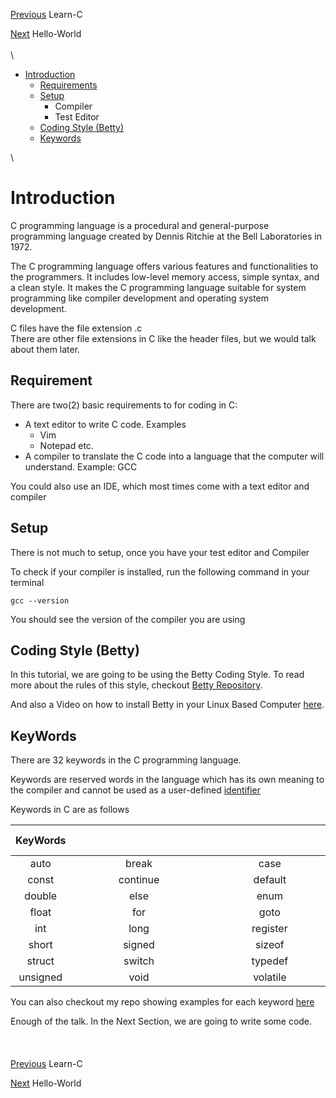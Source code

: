 [Previous](../README.md) Learn-C

[Next](../01_Hello_world/hello_world.md) Hello-World \
\
\
* [Introduction](./introduction.md#introduction)
	* [Requirements](./introduction.md#requirement)
	* [Setup](./introduction.md#setup)
		* Compiler
		* Test Editor
	* [Coding Style (Betty)](./introduction.md#coding-style-betty)
	* [Keywords](./introduction.md#keywords) 

\

# Introduction

C programming language is a procedural and general-purpose programming language created by Dennis Ritchie at the Bell Laboratories in 1972.

The C programming language offers various features and functionalities to the programmers. It includes low-level memory access, simple syntax, and a clean style. It makes the C programming language suitable for system programming like compiler development and operating system development.

C files have the file extension .c\
There are other file extensions in C like the header files, but we would talk about them later.

## Requirement

There are two(2) basic requirements to for coding in C:

* A text editor to write C code. Examples
	* Vim
	* Notepad etc.
* A compiler to translate the C code into a language that the computer will understand. Example: GCC

You could also use an IDE, which most times come with a text editor and compiler

## Setup

There is not much to setup, once you have your test editor and Compiler

To check if your compiler is installed, run the following command in your terminal

```
gcc --version
```
You should see the version of the compiler you are using

## Coding Style (Betty)
In this tutorial, we are going to be using the Betty Coding Style. To read more about the rules of this style, checkout [Betty Repository](https://github.com/holbertonschool/Betty/wiki).

And also a Video on how to install Betty in your Linux Based Computer [here](https://youtu.be/wDDKOOEPED0).
## KeyWords

There are 32 keywords in the C programming language.

Keywords are reserved words in the language which has its own meaning to the compiler and cannot be used as a user-defined [identifier](../02_Variables/variables.md#identifiers)

Keywords in C are as follows

|KeyWords |&nbsp;&nbsp;&nbsp;&nbsp;&nbsp;&nbsp;&nbsp;&nbsp;&nbsp;&nbsp;&nbsp;&nbsp;&nbsp;&nbsp;&nbsp;&nbsp;&nbsp;&nbsp;&nbsp;&nbsp;&nbsp;&nbsp;&nbsp;&nbsp;&nbsp;&nbsp;&nbsp;&nbsp;&nbsp;&nbsp;&nbsp;&nbsp;&nbsp;&nbsp;&nbsp;&nbsp;&nbsp;&nbsp;&nbsp;&nbsp;&nbsp;&nbsp;&nbsp;&nbsp;&nbsp;&nbsp;&nbsp; |&nbsp;&nbsp;&nbsp;&nbsp;&nbsp;&nbsp;&nbsp; &nbsp;&nbsp;&nbsp;&nbsp;&nbsp;&nbsp;&nbsp;&nbsp;&nbsp;&nbsp;&nbsp;&nbsp;&nbsp;&nbsp;&nbsp;&nbsp;&nbsp;&nbsp;&nbsp;&nbsp;&nbsp;&nbsp;&nbsp;&nbsp;&nbsp;&nbsp;&nbsp;&nbsp;&nbsp;&nbsp;&nbsp;&nbsp;&nbsp;&nbsp;&nbsp;&nbsp;&nbsp;&nbsp;&nbsp;&nbsp;&nbsp;&nbsp;&nbsp;|&nbsp;&nbsp;&nbsp;&nbsp;&nbsp;&nbsp;&nbsp;&nbsp;&nbsp;&nbsp;&nbsp;&nbsp;&nbsp;&nbsp;&nbsp;&nbsp;&nbsp;&nbsp;&nbsp;&nbsp;&nbsp;&nbsp;&nbsp;&nbsp;&nbsp;&nbsp;&nbsp;&nbsp;&nbsp;&nbsp;&nbsp;&nbsp;&nbsp;&nbsp;&nbsp;&nbsp;&nbsp;&nbsp;&nbsp;&nbsp;&nbsp;&nbsp;&nbsp;&nbsp;&nbsp;&nbsp;&nbsp;&nbsp;&nbsp; |
|:-------:|:-------:|:-------:|:-------:|
| auto|break	|case|	char|
|const|	continue	|default	|do|
| double|	else|	enum|	extern|
|float|	for|	goto|	if|
|int	|long	|register|	return|
|short|	signed	|sizeof	|static|
|struct	|switch	|typedef	|union|
|unsigned	|void|	volatile|	while|

You can also checkout my repo showing examples for each keyword [here](TODO:KEYWORD_REPO)

Enough of the talk. In the Next Section, we are going to write some code.
\
\
\
\
[Previous](../README.md) Learn-C

[Next](../01_Hello_world/hello_world.md) Hello-World
